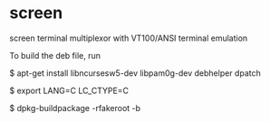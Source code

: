 # screen
screen terminal multiplexor with VT100/ANSI terminal emulation

To build the deb file, run

$ apt-get install libncursesw5-dev libpam0g-dev debhelper dpatch

$ export LANG=C LC_CTYPE=C

$ dpkg-buildpackage -rfakeroot -b
